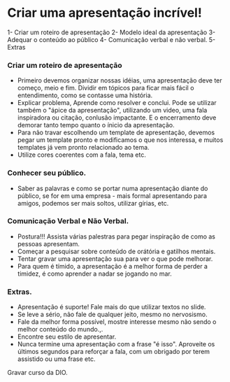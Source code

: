 # Criar uma apresentação incrível!

1- Criar um roteiro de apresentação
2- Modelo ideal da apresentação
3- Adequar o conteúdo ao público
4- Comunicação verbal e não verbal.
5- Extras


### Criar um roteiro de apresentação
- Primeiro devemos organizar nossas idéias, uma apresentação deve ter começo, meio e fim.
Dividir em tópicos para ficar mais fácil o entendimento, como se contasse uma história.
- Explicar problema, Aprende como resolver e conclui. Pode se utilizar também o "ápice da apresentação",
utilizando um video, uma fala inspiradora ou citação, conlusão impactante.
E o encerramento deve demorar tanto tempo quanto o ínicio da apresentação.
- Para não travar escolhendo um template de apresentação, devemos pegar um template pronto
e modificamos o que nos interessa, e muitos templates já vem pronto relacionado ao tema.
- Utilize cores coerentes com a fala, tema etc.

### Conhecer seu público.
- Saber as palavras e como se portar numa apresentação diante do público, se for em uma empresa - mais formal
apresentando para amigos, podemos ser mais soltos, utilizar gírias, etc.

### Comunicação Verbal e Não Verbal.
- Postura!!! Assista várias palestras para pegar inspiração de como as pessoas apresentam.
- Começar a pesquisar sobre conteúdo de orátória e gatilhos mentais.
- Tentar gravar uma apresentação sua para ver o que pode melhorar.
- Para quem é tímido, a apresentação é a melhor forma de perder a timidez, é como
aprender a nadar se jogando no mar.

### Extras.
- Apresentação é suporte! Fale mais do que utilizar textos no slide.
- Se leve a sério, não fale de qualquer jeito, mesmo no nervosismo.
- Fale da melhor forma possível, mostre interesse mesmo não sendo o melhor conteúdo do mundo.,.
- Encontre seu estilo de apresentar.
- Nunca termine uma apresentação com a frase "é isso". Aproveite os últimos segundos para
reforçar a fala, com um obrigado por terem assistido ou uma frase etc.

Gravar curso da DIO.